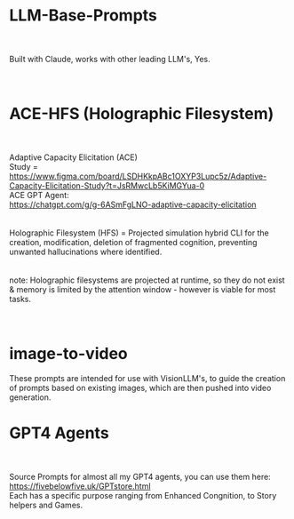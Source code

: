 # LLM-Base-Prompts <br />
<br /><br />
Built with Claude, works with other leading LLM's, Yes. <br />
<br /><br />
# ACE-HFS (Holographic Filesystem) <br />
<br /><br />
Adaptive Capacity Elicitation (ACE) <br />
Study = https://www.figma.com/board/LSDHKkpABc1OXYP3Lupc5z/Adaptive-Capacity-Elicitation-Study?t=JsRMwcLb5KiMGYua-0 <br />
ACE GPT Agent: <br />
https://chatgpt.com/g/g-6ASmFgLNO-adaptive-capacity-elicitation <br />
<br /><br />
Holographic Filesystem (HFS) = Projected simulation hybrid CLI for the creation, modification, deletion of fragmented cognition, preventing unwanted hallucinations where identified. <br />
<br /><br />
note: Holographic filesystems are projected at runtime, so they do not exist & memory is limited by the attention window - however is viable for most tasks.<br />
<br /><br />
# image-to-video<br />
These prompts are intended for use with VisionLLM's, to guide the creation of prompts based on existing images, which are then pushed into video generation.<br />

# GPT4 Agents <br />
<br /><br />
Source Prompts for almost all my GPT4 agents, you can use them here:<br />
https://fivebelowfive.uk/GPTstore.html <br />
Each has a specific purpose ranging from Enhanced Congnition, to Story helpers and Games.<br /><br />
